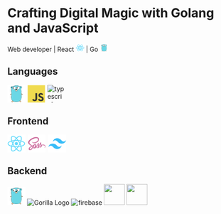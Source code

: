 # Crafting Digital Magic with Golang and JavaScript

Web developer | React   <img src="https://raw.githubusercontent.com/devicons/devicon/master/icons/react/react-original.svg" alt="react" width="19" height="17"/>
| Go   <img src="https://raw.githubusercontent.com/devicons/devicon/master/icons/go/go-original.svg" alt="python" width="19" height="17"/>

## Languages
<div style="display: flex; flex-direction: row; gap: 5px;">
  <img src="https://raw.githubusercontent.com/devicons/devicon/master/icons/go/go-original.svg" alt="python" width="40" height="40" />
  <img src="https://raw.githubusercontent.com/devicons/devicon/master/icons/javascript/javascript-original.svg" alt="javascript" width="40" height="40" />
  <img src="https://cdn.jsdelivr.net/gh/devicons/devicon/icons/typescript/typescript-original.svg" alt="typescript" width="40" height="40" />
</div>

## Frontend
<div style="display:flex ; flex-direction:row ; gap:6px ; text-decoration: none; " href="">
  <img src="https://raw.githubusercontent.com/devicons/devicon/master/icons/react/react-original.svg" alt="react" width="40" height="40"/>
  <img src="https://raw.githubusercontent.com/devicons/devicon/master/icons/sass/sass-original.svg" alt="sass" width="40" height="40"/>
  <img src="https://raw.githubusercontent.com/devicons/devicon/master/icons/tailwindcss/tailwindcss-plain.svg" alt="tailwind" width="40" height="40"/>
</div>

## Backend
<div style="text-decoration: none;" >
<img src="https://raw.githubusercontent.com/devicons/devicon/master/icons/go/go-original.svg" alt="python" width="40" height="40"/>
 <img src="https://github.com/gorilla/.github/assets/53367916/d92caabf-98e0-473e-bfbf-ab554ba435e5"
         alt="Gorilla Logo" width="40" height="40"/>
<img src="https://www.vectorlogo.zone/logos/firebase/firebase-icon.svg" alt="firebase" width="40" height="40"/>
<img src="https://cdn.jsdelivr.net/gh/devicons/devicon/icons/docker/docker-original.svg" width="47" height="47" />
  <img src="https://cdn.jsdelivr.net/gh/devicons/devicon/icons/mysql/mysql-original-wordmark.svg" width="47" height="47"/>
</div>
